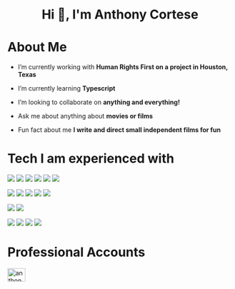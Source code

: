 
<h1 align="center">Hi 👋, I'm Anthony Cortese</h1>

<h1>About Me</h1>

- I’m currently working with **Human Rights First on a project in Houston, Texas**

- I’m currently learning **Typescript**

- I’m looking to collaborate on **anything and everything!**

- Ask me about anything about **movies or films**

- Fun fact about me **I write and direct small independent films for fun**



<h1>Tech I am experienced with</h1>


  
  
  ![](https://img.shields.io/badge/React-20232A?style=for-the-badge&logo=react&logoColor=61DAFB)
  ![](https://img.shields.io/badge/Redux-593D88?style=for-the-badge&logo=redux&logoColor=white)
  ![](https://img.shields.io/badge/JavaScript-F7DF1E?style=for-the-badge&logo=javascript&logoColor=black)
  ![](https://img.shields.io/badge/HTML5-E34F26?style=for-the-badge&logo=html5&logoColor=white)
  ![](https://img.shields.io/badge/CSS3-1572B6?style=for-the-badge&logo=css3&logoColor=white)
  ![](https://img.shields.io/badge/Bootstrap-563D7C?style=for-the-badge&logo=bootstrap&logoColor=white)

  
  ![](https://img.shields.io/badge/Node.js-339933?style=for-the-badge&logo=nodedotjs&logoColor=whiteboard )
  ![](https://img.shields.io/badge/Express.js-000000?style=for-the-badge&logo=express&logoColor=white)
  ![](https://img.shields.io/badge/PostgreSQL-316192?style=for-the-badge&logo=postgresql&logoColor=white)
  ![](https://img.shields.io/badge/SQLite-07405E?style=for-the-badge&logo=sqlite&logoColor=white)
  ![](https://img.shields.io/badge/Python-FFD43B?style=for-the-badge&logo=python&logoColor=darkgreen)
  
  
  ![](https://img.shields.io/badge/Cypress-17202C?style=for-the-badge&logo=cypress&logoColor=white)
  ![](https://img.shields.io/badge/Jest-C21325?style=for-the-badge&logo=jest&logoColor=white)

  
  
  ![](https://img.shields.io/badge/Adobe%20Premiere%20Pro-9999FF?style=for-the-badge&logo=Adobe%20Premiere%20Pro&logoColor=white)
  ![](https://img.shields.io/badge/Adobe%20Photoshop-31A8FF?style=for-the-badge&logo=Adobe%20Photoshop&logoColor=black)
  ![](https://img.shields.io/badge/Adobe%20XD-470137?style=for-the-badge&logo=Adobe%20XD&logoColor=#FF61F6)
  ![](https://img.shields.io/badge/Figma-F24E1E?style=for-the-badge&logo=figma&logoColor=white)
  
  
<!--   ![Top Langs](https://github-readme-stats.vercel.app/api/top-langs/?username=Anthony-Cortese&theme=tokyonight) -->
  
  <h1>Professional Accounts</h1>
<p align="left">
<a href="https://linkedin.com/in/anthony-cortese" target="blank"><img align="center" src="https://raw.githubusercontent.com/rahuldkjain/github-profile-readme-generator/master/src/images/icons/Social/linked-in-alt.svg" alt="anthony-cortese" height="30" width="40" /></a>
</p>



	

  

